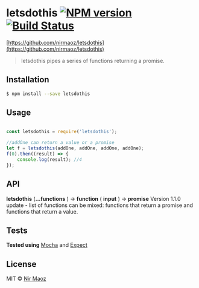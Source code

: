 # letsdothis [![NPM version](https://badge.fury.io/js/letsdothis.svg)](https://npmjs.org/package/letsdothis) [![Build Status](https://travis-ci.org/Nir%20Maoz/letsdothis.svg?branch=master)](https://travis-ci.org/Nir%20Maoz/letsdothis)

[https://github.com/nirmaoz/letsdothis](https://github.com/nirmaoz/letsdothis)

> letsdothis pipes a series of functions returning a promise.

## Installation

```sh
$ npm install --save letsdothis
```

## Usage

```js

const letsdothis = require('letsdothis');

//addOne can return a value or a promise
let f = letsdothis(addOne, addOne, addOne, addOne);
f(0).then((result) => {
    console.log(result); //4
});
```

## API

**letsdothis** (**...functions** ) &rightarrow; **function** ( **input** ) &rightarrow; **promise**
Version 1.1.0 update - list of functions can be mixed:
functions that return a promise and functions that return a value.


## Tests

**Tested using** [Mocha](https://www.npmjs.com/package/mocha) and [Expect](https://www.npmjs.com/package/expect)

## License

MIT © [Nir Maoz](https://github.com/nirmaoz/letsdothis)
